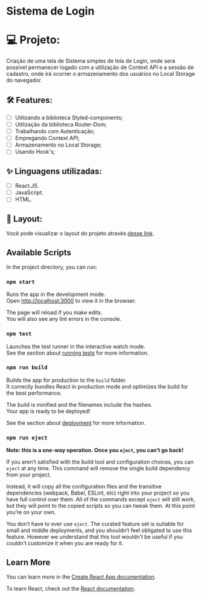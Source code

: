 # Sistema de Login

# 💻 Projeto:

Criação de uma tela de Sistema simples de tela de Login, onde será possível permanecer logado com a utilização de Context API e a sessão de cadastro, onde irá ocorrer o armazenamento dos usuários no Local Storage do navegador.

## :hammer_and_wrench: Features:

-   [ ] Utilizando a biblioteca Styled-components;
-   [ ] Utilização da biblioteca Router-Dom;
-   [ ] Trabalhando com Autenticação;
-   [ ] Empregando Context API;
-   [ ] Armazenamento no Local Storage;
-   [ ] Usando Hook's;

## ✨ Linguagens utilizadas:

-   [ ] React.JS.
-   [ ] JavaScript.
-   [ ] HTML.

## 🔖 Layout:

Você pode visualizar o layout do projeto através [desse link]().

## Available Scripts

In the project directory, you can run:

### `npm start`

Runs the app in the development mode.\
Open [http://localhost:3000](http://localhost:3000) to view it in the browser.

The page will reload if you make edits.\
You will also see any lint errors in the console.

### `npm test`

Launches the test runner in the interactive watch mode.\
See the section about [running tests](https://facebook.github.io/create-react-app/docs/running-tests) for more information.

### `npm run build`

Builds the app for production to the `build` folder.\
It correctly bundles React in production mode and optimizes the build for the best performance.

The build is minified and the filenames include the hashes.\
Your app is ready to be deployed!

See the section about [deployment](https://facebook.github.io/create-react-app/docs/deployment) for more information.

### `npm run eject`

**Note: this is a one-way operation. Once you `eject`, you can’t go back!**

If you aren’t satisfied with the build tool and configuration choices, you can `eject` at any time. This command will remove the single build dependency from your project.

Instead, it will copy all the configuration files and the transitive dependencies (webpack, Babel, ESLint, etc) right into your project so you have full control over them. All of the commands except `eject` will still work, but they will point to the copied scripts so you can tweak them. At this point you’re on your own.

You don’t have to ever use `eject`. The curated feature set is suitable for small and middle deployments, and you shouldn’t feel obligated to use this feature. However we understand that this tool wouldn’t be useful if you couldn’t customize it when you are ready for it.

## Learn More

You can learn more in the [Create React App documentation](https://facebook.github.io/create-react-app/docs/getting-started).

To learn React, check out the [React documentation](https://reactjs.org/).
